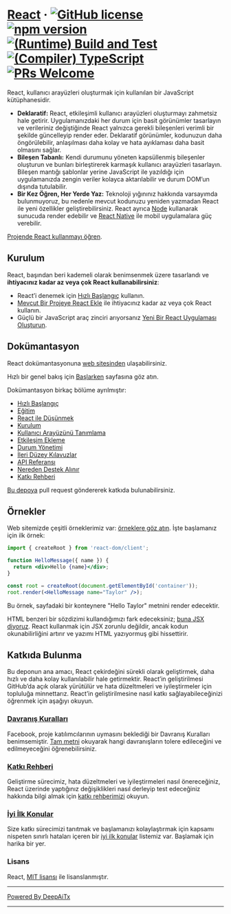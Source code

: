 # [React](https://react.dev/) &middot; [![GitHub license](https://img.shields.io/badge/license-MIT-blue.svg)](https://github.com/facebook/react/blob/main/LICENSE) [![npm version](https://img.shields.io/npm/v/react.svg?style=flat)](https://www.npmjs.com/package/react) [![(Runtime) Build and Test](https://github.com/facebook/react/actions/workflows/runtime_build_and_test.yml/badge.svg)](https://github.com/facebook/react/actions/workflows/runtime_build_and_test.yml) [![(Compiler) TypeScript](https://github.com/facebook/react/actions/workflows/compiler_typescript.yml/badge.svg?branch=main)](https://github.com/facebook/react/actions/workflows/compiler_typescript.yml) [![PRs Welcome](https://img.shields.io/badge/PRs-welcome-brightgreen.svg)](https://legacy.reactjs.org/docs/how-to-contribute.html#your-first-pull-request)

React, kullanıcı arayüzleri oluşturmak için kullanılan bir JavaScript kütüphanesidir.

* **Deklaratif:** React, etkileşimli kullanıcı arayüzleri oluşturmayı zahmetsiz hale getirir. Uygulamanızdaki her durum için basit görünümler tasarlayın ve verileriniz değiştiğinde React yalnızca gerekli bileşenleri verimli bir şekilde güncelleyip render eder. Deklaratif görünümler, kodunuzun daha öngörülebilir, anlaşılması daha kolay ve hata ayıklaması daha basit olmasını sağlar.
* **Bileşen Tabanlı:** Kendi durumunu yöneten kapsüllenmiş bileşenler oluşturun ve bunları birleştirerek karmaşık kullanıcı arayüzleri tasarlayın. Bileşen mantığı şablonlar yerine JavaScript ile yazıldığı için uygulamanızda zengin veriler kolayca aktarılabilir ve durum DOM’un dışında tutulabilir.
* **Bir Kez Öğren, Her Yerde Yaz:** Teknoloji yığınınız hakkında varsayımda bulunmuyoruz, bu nedenle mevcut kodunuzu yeniden yazmadan React ile yeni özellikler geliştirebilirsiniz. React ayrıca [Node](https://nodejs.org/en) kullanarak sunucuda render edebilir ve [React Native](https://reactnative.dev/) ile mobil uygulamalara güç verebilir.

[Projende React kullanmayı öğren](https://react.dev/learn).

## Kurulum

React, başından beri kademeli olarak benimsenmek üzere tasarlandı ve **ihtiyacınız kadar az veya çok React kullanabilirsiniz**:

* React’i denemek için [Hızlı Başlangıç](https://react.dev/learn) kullanın.
* [Mevcut Bir Projeye React Ekle](https://react.dev/learn/add-react-to-an-existing-project) ile ihtiyacınız kadar az veya çok React kullanın.
* Güçlü bir JavaScript araç zinciri arıyorsanız [Yeni Bir React Uygulaması Oluşturun](https://react.dev/learn/start-a-new-react-project).

## Dokümantasyon

React dokümantasyonuna [web sitesinden](https://react.dev/) ulaşabilirsiniz.

Hızlı bir genel bakış için [Başlarken](https://react.dev/learn) sayfasına göz atın.

Dokümantasyon birkaç bölüme ayrılmıştır:

* [Hızlı Başlangıç](https://react.dev/learn)
* [Eğitim](https://react.dev/learn/tutorial-tic-tac-toe)
* [React ile Düşünmek](https://react.dev/learn/thinking-in-react)
* [Kurulum](https://react.dev/learn/installation)
* [Kullanıcı Arayüzünü Tanımlama](https://react.dev/learn/describing-the-ui)
* [Etkileşim Ekleme](https://react.dev/learn/adding-interactivity)
* [Durum Yönetimi](https://react.dev/learn/managing-state)
* [İleri Düzey Kılavuzlar](https://react.dev/learn/escape-hatches)
* [API Referansı](https://react.dev/reference/react)
* [Nereden Destek Alınır](https://react.dev/community)
* [Katkı Rehberi](https://legacy.reactjs.org/docs/how-to-contribute.html)

[Bu depoya](https://github.com/reactjs/react.dev) pull request göndererek katkıda bulunabilirsiniz.

## Örnekler

Web sitemizde çeşitli örneklerimiz var: [örneklere göz atın](https://react.dev/). İşte başlamanız için ilk örnek:

```jsx
import { createRoot } from 'react-dom/client';

function HelloMessage({ name }) {
  return <div>Hello {name}</div>;
}

const root = createRoot(document.getElementById('container'));
root.render(<HelloMessage name="Taylor" />);
```

Bu örnek, sayfadaki bir konteynere "Hello Taylor" metnini render edecektir.

HTML benzeri bir sözdizimi kullandığımızı fark edeceksiniz; [buna JSX diyoruz](https://react.dev/learn#writing-markup-with-jsx). React kullanmak için JSX zorunlu değildir, ancak kodun okunabilirliğini artırır ve yazımı HTML yazıyormuş gibi hissettirir.

## Katkıda Bulunma

Bu deponun ana amacı, React çekirdeğini sürekli olarak geliştirmek, daha hızlı ve daha kolay kullanılabilir hale getirmektir. React’in geliştirilmesi GitHub’da açık olarak yürütülür ve hata düzeltmeleri ve iyileştirmeler için topluluğa minnettarız. React’in geliştirilmesine nasıl katkı sağlayabileceğinizi öğrenmek için aşağıyı okuyun.

### [Davranış Kuralları](https://code.fb.com/codeofconduct)

Facebook, proje katılımcılarının uymasını beklediği bir Davranış Kuralları benimsemiştir. [Tam metni](https://code.fb.com/codeofconduct) okuyarak hangi davranışların tolere edileceğini ve edilmeyeceğini öğrenebilirsiniz.

### [Katkı Rehberi](https://legacy.reactjs.org/docs/how-to-contribute.html)

Geliştirme sürecimiz, hata düzeltmeleri ve iyileştirmeleri nasıl önereceğiniz, React üzerinde yaptığınız değişiklikleri nasıl derleyip test edeceğiniz hakkında bilgi almak için [katkı rehberimizi](https://legacy.reactjs.org/docs/how-to-contribute.html) okuyun.

### [İyi İlk Konular](https://github.com/facebook/react/labels/good%20first%20issue)

Size katkı sürecimizi tanıtmak ve başlamanızı kolaylaştırmak için kapsamı nispeten sınırlı hataları içeren bir [iyi ilk konular](https://github.com/facebook/react/labels/good%20first%20issue) listemiz var. Başlamak için harika bir yer.

### Lisans

React, [MIT lisansı](./LICENSE) ile lisanslanmıştır.

---

[Powered By DeepAiTx](https://github.com/DeepAiTx)

---